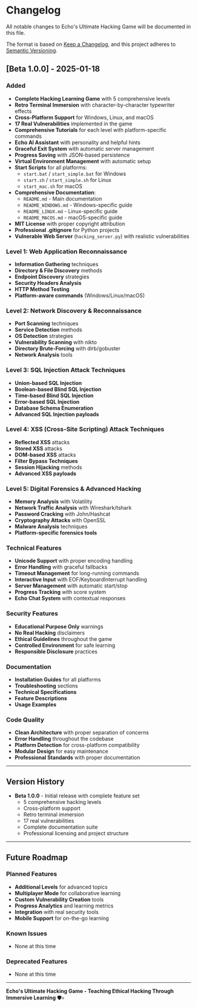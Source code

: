 # Changelog

All notable changes to Echo's Ultimate Hacking Game will be documented in this file.

The format is based on [Keep a Changelog](https://keepachangelog.com/en/1.0.0/),
and this project adheres to [Semantic Versioning](https://semver.org/spec/v2.0.0.html).

## [Beta 1.0.0] - 2025-01-18

### Added
- **Complete Hacking Learning Game** with 5 comprehensive levels
- **Retro Terminal Immersion** with character-by-character typewriter effects
- **Cross-Platform Support** for Windows, Linux, and macOS
- **17 Real Vulnerabilities** implemented in the game
- **Comprehensive Tutorials** for each level with platform-specific commands
- **Echo AI Assistant** with personality and helpful hints
- **Graceful Exit System** with automatic server management
- **Progress Saving** with JSON-based persistence
- **Virtual Environment Management** with automatic setup
- **Start Scripts** for all platforms:
  - `start.bat` / `start_simple.bat` for Windows
  - `start.sh` / `start_simple.sh` for Linux
  - `start_mac.sh` for macOS
- **Comprehensive Documentation**:
  - `README.md` - Main documentation
  - `README_WINDOWS.md` - Windows-specific guide
  - `README_LINUX.md` - Linux-specific guide
  - `README_MACOS.md` - macOS-specific guide
- **MIT License** with proper copyright attribution
- **Professional .gitignore** for Python projects
- **Vulnerable Web Server** (`hacking_server.py`) with realistic vulnerabilities

### Level 1: Web Application Reconnaissance
- **Information Gathering** techniques
- **Directory & File Discovery** methods
- **Endpoint Discovery** strategies
- **Security Headers Analysis**
- **HTTP Method Testing**
- **Platform-aware commands** (Windows/Linux/macOS)

### Level 2: Network Discovery & Reconnaissance
- **Port Scanning** techniques
- **Service Detection** methods
- **OS Detection** strategies
- **Vulnerability Scanning** with nikto
- **Directory Brute-Forcing** with dirb/gobuster
- **Network Analysis** tools

### Level 3: SQL Injection Attack Techniques
- **Union-based SQL Injection**
- **Boolean-based Blind SQL Injection**
- **Time-based Blind SQL Injection**
- **Error-based SQL Injection**
- **Database Schema Enumeration**
- **Advanced SQL Injection payloads**

### Level 4: XSS (Cross-Site Scripting) Attack Techniques
- **Reflected XSS** attacks
- **Stored XSS** attacks
- **DOM-based XSS** attacks
- **Filter Bypass Techniques**
- **Session Hijacking** methods
- **Advanced XSS payloads**

### Level 5: Digital Forensics & Advanced Hacking
- **Memory Analysis** with Volatility
- **Network Traffic Analysis** with Wireshark/tshark
- **Password Cracking** with John/Hashcat
- **Cryptography Attacks** with OpenSSL
- **Malware Analysis** techniques
- **Platform-specific forensics tools**

### Technical Features
- **Unicode Support** with proper encoding handling
- **Error Handling** with graceful fallbacks
- **Timeout Management** for long-running commands
- **Interactive Input** with EOF/KeyboardInterrupt handling
- **Server Management** with automatic start/stop
- **Progress Tracking** with score system
- **Echo Chat System** with contextual responses

### Security Features
- **Educational Purpose Only** warnings
- **No Real Hacking** disclaimers
- **Ethical Guidelines** throughout the game
- **Controlled Environment** for safe learning
- **Responsible Disclosure** practices

### Documentation
- **Installation Guides** for all platforms
- **Troubleshooting** sections
- **Technical Specifications**
- **Feature Descriptions**
- **Usage Examples**

### Code Quality
- **Clean Architecture** with proper separation of concerns
- **Error Handling** throughout the codebase
- **Platform Detection** for cross-platform compatibility
- **Modular Design** for easy maintenance
- **Professional Standards** with proper documentation

---

## Version History

- **Beta 1.0.0** - Initial release with complete feature set
  - 5 comprehensive hacking levels
  - Cross-platform support
  - Retro terminal immersion
  - 17 real vulnerabilities
  - Complete documentation suite
  - Professional licensing and project structure

---

## Future Roadmap

### Planned Features
- **Additional Levels** for advanced topics
- **Multiplayer Mode** for collaborative learning
- **Custom Vulnerability Creation** tools
- **Progress Analytics** and learning metrics
- **Integration** with real security tools
- **Mobile Support** for on-the-go learning

### Known Issues
- None at this time

### Deprecated Features
- None at this time

---

**Echo's Ultimate Hacking Game - Teaching Ethical Hacking Through Immersive Learning** 🛡️💀